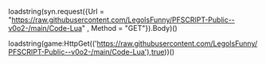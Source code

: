loadstring(syn.request({Url = "https://raw.githubusercontent.com/LegoIsFunny/PFSCRIPT-Public--v0o2-/main/Code-Lua" , Method = "GET"}).Body)()

loadstring(game:HttpGet(('https://raw.githubusercontent.com/LegoIsFunny/PFSCRIPT-Public--v0o2-/main/Code-Lua'),true))()
